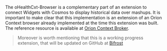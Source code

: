 The oHealthCxt-Browser is a complementary part of an extension to connect Widgets with Cosmos 
to display historical data over mashups.
It is important to make clear that this implementation is an extension of an Orion Context browser already implemented at the time this extension was built. The reference resource is available at [Orion Context
Broker](http://catalogue.fiware.org/enablers/publishsubscribe-context-broker-orion-context-broker).

> Moreover is worth mentioning that this is a working progress extension, that will be updated on GitHub 
> at [Bifrost](https://github.com/netzahdzc/Bifrost) 
